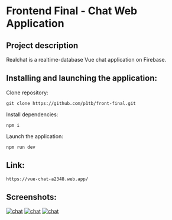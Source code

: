 # Frontend Final - Chat Web Application

## Project description
Realchat is a realtime-database Vue chat application on Firebase.

## Installing and launching the application:
Clone repository:

    git clone https://github.com/p1tb/front-final.git

Install dependencies:

    npm i

Launch the application:

    npm run dev
    
## Link:
    https://vue-chat-a2348.web.app/

## Screenshots:
[![chat](https://i.imgur.com/dNeSK1O.png)](https://vue-chat-a2348.web.app/)
[![chat](https://i.imgur.com/ZB64dgE.png)](https://vue-chat-a2348.web.app/)
[![chat](https://i.imgur.com/OWvneUr.png)](https://vue-chat-a2348.web.app/)
